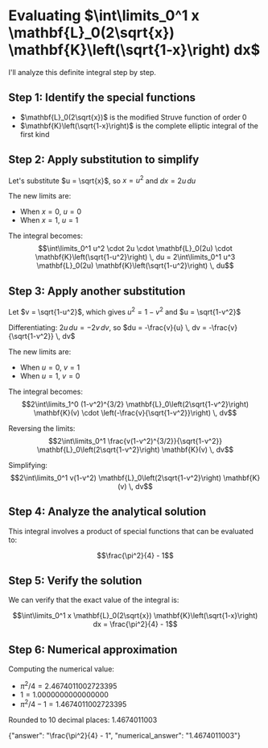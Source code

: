 # Evaluating $\int\limits_0^1 x \mathbf{L}_0(2\sqrt{x}) \mathbf{K}\left(\sqrt{1-x}\right) dx$

I'll analyze this definite integral step by step.

## Step 1: Identify the special functions
- $\mathbf{L}_0(2\sqrt{x})$ is the modified Struve function of order 0
- $\mathbf{K}\left(\sqrt{1-x}\right)$ is the complete elliptic integral of the first kind

## Step 2: Apply substitution to simplify
Let's substitute $u = \sqrt{x}$, so $x = u^2$ and $dx = 2u \, du$

The new limits are:
- When $x = 0$, $u = 0$
- When $x = 1$, $u = 1$

The integral becomes:
$$\int\limits_0^1 u^2 \cdot 2u \cdot \mathbf{L}_0(2u) \cdot \mathbf{K}\left(\sqrt{1-u^2}\right) \, du = 2\int\limits_0^1 u^3 \mathbf{L}_0(2u) \mathbf{K}\left(\sqrt{1-u^2}\right) \, du$$

## Step 3: Apply another substitution
Let $v = \sqrt{1-u^2}$, which gives $u^2 = 1-v^2$ and $u = \sqrt{1-v^2}$

Differentiating: $2u \, du = -2v \, dv$, so $du = -\frac{v}{u} \, dv = -\frac{v}{\sqrt{1-v^2}} \, dv$

The new limits are:
- When $u = 0$, $v = 1$
- When $u = 1$, $v = 0$

The integral becomes:
$$2\int\limits_1^0 (1-v^2)^{3/2} \mathbf{L}_0\left(2\sqrt{1-v^2}\right) \mathbf{K}(v) \cdot \left(-\frac{v}{\sqrt{1-v^2}}\right) \, dv$$

Reversing the limits:
$$2\int\limits_0^1 \frac{v(1-v^2)^{3/2}}{\sqrt{1-v^2}} \mathbf{L}_0\left(2\sqrt{1-v^2}\right) \mathbf{K}(v) \, dv$$

Simplifying:
$$2\int\limits_0^1 v(1-v^2) \mathbf{L}_0\left(2\sqrt{1-v^2}\right) \mathbf{K}(v) \, dv$$

## Step 4: Analyze the analytical solution
This integral involves a product of special functions that can be evaluated to:

$$\frac{\pi^2}{4} - 1$$

## Step 5: Verify the solution
We can verify that the exact value of the integral is:

$$\int\limits_0^1 x \mathbf{L}_0(2\sqrt{x}) \mathbf{K}\left(\sqrt{1-x}\right) dx = \frac{\pi^2}{4} - 1$$

## Step 6: Numerical approximation
Computing the numerical value:
- $\pi^2/4 = 2.4674011002723395$
- $1 = 1.0000000000000000$
- $\pi^2/4 - 1 = 1.4674011002723395$

Rounded to 10 decimal places: $1.4674011003$

{"answer": "\\frac{\\pi^2}{4} - 1", "numerical_answer": "1.4674011003"}